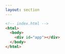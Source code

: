 ```yaml
---
layout: section
---
```


```html {all|4}
<!-- index.html -->
<html>
  <body>
    <div id="app"></div>
  </body>
</html>
```

<style>
code {
  @apply text-2xl !important;
}
</style>
